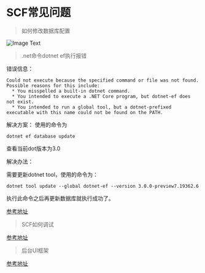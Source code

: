 # SCF常见问题

> 如何修改数据库配置

![Image Text](/start/images/modify_database_connectstring.png)

> .net命令dotnet ef执行报错

错误信息：
```
Could not execute because the specified command or file was not found.
Possible reasons for this include:
  * You misspelled a built-in dotnet command.
  * You intended to execute a .NET Core program, but dotnet-ef does not exist.
  * You intended to run a global tool, but a dotnet-prefixed executable with this name could not be found on the PATH.
```

解决方案：
使用的命令为
```
dotnet ef database update
```
查看当前dot版本为3.0

解决办法：

需要更新dotnet tool，使用的命令为：
```
dotnet tool update --global dotnet-ef --version 3.0.0-preview7.19362.6
```
执行此命令之后再更新数据库就执行成功了。

[参考地址](https://blog.csdn.net/topdeveloperr/article/details/101282099)

> SCF如何调试

[参考地址](https://www.cnblogs.com/szw/p/debug-remote-source-code.html)

> 后台UI框架

[参考地址](https://colorlib.com/polygon/gentelella/icons.html)